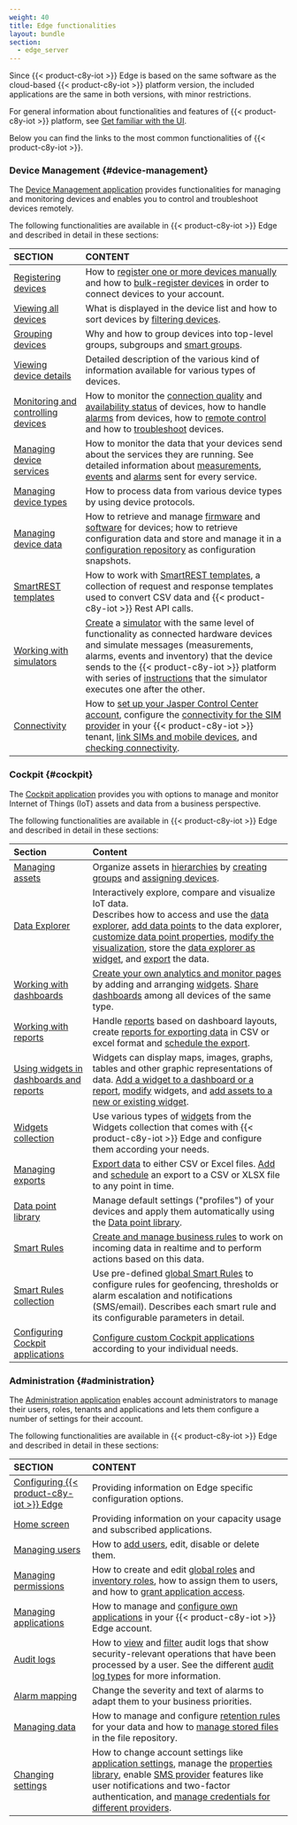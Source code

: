 ```yaml
---
weight: 40
title: Edge functionalities
layout: bundle
section:
  - edge_server
---
```


Since {{< product-c8y-iot >}} Edge is based on the same software as the cloud-based {{< product-c8y-iot >}} platform version, the included applications are the same in both versions, with minor restrictions.

For general information about functionalities and features of {{< product-c8y-iot >}} platform, see [Get familiar with the UI](/get-familiar-with-the-ui/ui-introduction/).

Below you can find the links to the most common functionalities of {{< product-c8y-iot >}}.

### Device Management {#device-management}

The [Device Management application](/device-management-application/home-dashboard/) provides functionalities for managing and monitoring devices and enables you to control and troubleshoot devices remotely.

The following functionalities are available in {{< product-c8y-iot >}} Edge and described in detail in these sections:

|SECTION|CONTENT|
|:---|:---|
|[Registering devices](/device-management-application/registering-devices/)|How to [register one or more devices manually](/device-management-application/registering-devices/#single-device-registration) and how to [bulk-register devices](/device-management-application/registering-devices/#bulk-device-registration) in order to connect devices to your account.
|[Viewing all devices](/device-management-application/viewing-all-devices/)|What is displayed in the device list and how to sort devices by [filtering devices](/device-management-application/viewing-all-devices/#to-filter-devices).
|[Grouping devices](/device-management-application/grouping-devices/)|Why and how to group devices into top-level groups, subgroups and [smart groups](/device-management-application/grouping-devices/#using-smart-groups).
|[Viewing device details](/device-management-application/viewing-device-details/)|Detailed description of the various kind of  information available for various types of  devices.
|[Monitoring and controlling devices](/device-management-application/monitoring-and-controlling-devices/)|How to monitor the [connection quality](/device-management-application/monitoring-and-controlling-devices/#connection-monitoring) and [availability status](/device-management-application/monitoring-and-controlling-devices/#availability) of devices, how to handle [alarms](/device-management-application/monitoring-and-controlling-devices/#working-with-alarms) from devices, how to [remote control](/device-management-application/monitoring-and-controlling-devices/#working-with-operations) and how to [troubleshoot](/device-management-application/monitoring-and-controlling-devices/#troubleshooting-devices) devices.
|[Managing device services](/device-management-application/monitoring-device-services/)|How to monitor the data that your devices send about the services they are running. See detailed information about [measurements](/device-management-application/monitoring-device-services/#measurements), [events](/device-management-application/monitoring-device-services/#events) and [alarms](/device-management-application/monitoring-device-services/#alarms) sent for every service.
|[Managing device types](/device-management-application/managing-device-types/)|How to process data from various device types by using device protocols.
|[Managing device data](/device-management-application/managing-device-data/)|How to retrieve and manage [firmware](/device-management-application/managing-device-data/#managing-firmware) and [software](/device-management-application/managing-device-data/#managing-software) for devices; how to retrieve configuration data and store and manage it in a [configuration repository](/device-management-application/managing-device-data/#managing-configurations) as configuration snapshots.
|[SmartREST templates](/device-management-application/smartrest-templates/)|How to work with [SmartREST  templates](/device-management-application/smartrest-templates/), a collection of request and response templates used to convert CSV data and {{< product-c8y-iot >}} Rest API calls.
|[Working with simulators](/device-management-application/working-with-simulators/)|[Create](/device-management-application/working-with-simulators/#to-create-a-simulator) a [simulator](/device-management-application/working-with-simulators/#about-simulators) with the same level of functionality as connected hardware devices and simulate messages (measurements, alarms, events and inventory) that the device sends to the {{< product-c8y-iot >}} platform with series of [instructions](/device-management-application/working-with-simulators/#instructions) that the simulator executes one after the other.
|[Connectivity](/device-management-application/connectivity/)|How to [set up your Jasper Control Center account](/device-management-application/connectivity/#setting-up-your-jasper-control-center-account), configure the [connectivity for the SIM provider](/device-management-application/connectivity/#configuring-the-connectivity-for-the-sim-provider) in your {{< product-c8y-iot >}} tenant, [link SIMs and mobile devices](/device-management-application/connectivity/#linking-sims-and-mobile-devices), and [checking connectivity](/device-management-application/connectivity/#checking-connectivity).

### Cockpit {#cockpit}

The [Cockpit application](/cockpit/cockpit-introduction/) provides you with options to manage and monitor  Internet of Things (IoT) assets and data from a business perspective.

The following functionalities are available in {{< product-c8y-iot >}} Edge and described in detail in these sections:

|Section|Content|
|:---|:---|
|[Managing assets](/cockpit/managing-assets/)|Organize assets in [hierarchies](/cockpit/managing-assets/#asset-hierarchy) by [creating groups](/cockpit/managing-assets/#to-add-a-group) and [assigning devices](/cockpit/managing-assets/#to-assign-devices-to-a-group).
|[Data Explorer](/cockpit/data-explorer/)|Interactively explore, compare and visualize IoT data. <br> Describes how to access and use the [data explorer](/cockpit/data-explorer/), [add data points](/cockpit/data-explorer/#to-add-a-data-point) to the data explorer, [customize data point properties](/cockpit/data-explorer/#to-customize-data-point-properties), [modify the visualization](/cockpit/data-explorer/#changing-visualization), store the [data explorer as widget](/cockpit/data-explorer/#creating-widgets), and [export](/cockpit/data-explorer/#to-export-measurement-data) the data.
|[Working with dashboards](/cockpit/working-with-dashboards/)|[Create your own analytics and monitor pages](/cockpit/working-with-dashboards/#to-create-a-dashboard) by adding and arranging [widgets](/cockpit/using-widgets/). [Share dashboards](/cockpit/working-with-dashboards/#to-share-a-dashboard) among all devices of the same type.
|[Working with reports](/cockpit/working-with-reports/)|Handle [reports](/cockpit/working-with-reports/) based on dashboard layouts, create [reports for exporting data](/cockpit/working-with-reports/#to-create-a-report) in CSV or excel format and [schedule the export](/cockpit/managing-exports/#to-schedule-an-export).
|[Using widgets in dashboards and reports](/cockpit/using-widgets/)|Widgets can display maps, images, graphs, tables and other graphic representations of data. [Add a widget to a dashboard or a report](/cockpit/using-widgets/#to-add-a-widget-to-a-dashboard-or-a-report), [modify](/cockpit/using-widgets/#modifying-widgets) widgets, and [add assets to a new or existing widget](/cockpit/using-widgets/#to-add-an-asset-to-a-new-or-existing-widget).
|[Widgets collection](/cockpit/widgets-collection/)|Use various types of [widgets](/cockpit/using-widgets/) from the Widgets collection that comes with {{< product-c8y-iot >}} Edge and configure them according your needs.
|[Managing exports](/cockpit/managing-exports/)|[Export data](/cockpit/managing-exports/#to-export-data) to either CSV or Excel files. [Add](/cockpit/managing-exports/#to-add-an-export) and [schedule](/cockpit/managing-exports/#to-schedule-an-export) an export to a CSV or XLSX file to any point in time.
|[Data point library](/cockpit/data-point-library/)|Manage default settings ("profiles") of your devices and apply them automatically using the [Data point library](/cockpit/data-point-library/).
|[Smart Rules](/cockpit/smart-rules/)|[Create and manage business rules](/cockpit/smart-rules/#to-create-a-smart-rule) to work on incoming data in realtime and to perform actions based on this data.
|[Smart Rules collection](/cockpit/smart-rules-collection/)|Use pre-defined [global Smart Rules](/cockpit/smart-rules-collection/) to configure rules for geofencing, thresholds or alarm escalation and notifications (SMS/email). Describes each smart rule and its configurable parameters in detail.
|[Configuring Cockpit applications](/cockpit/cockpit-configuration/)|[Configure custom Cockpit applications](/cockpit/cockpit-configuration/#to-configure-a-custom-cockpit-application) according to your individual needs.

### Administration {#administration}

The [Administration application](/standard-tenant/standard-tenant-introduction/) enables account administrators to manage their users, roles, tenants and applications and lets them configure a number of settings for their account.

The following functionalities are available in {{< product-c8y-iot >}} Edge and described in detail in these sections:

|SECTION|CONTENT|
|:---|:---|
|[Configuring {{< product-c8y-iot >}} Edge](/edge/edge-configuration/)|Providing information on Edge specific configuration options.
|[Home screen](/standard-tenant/home-screen/)|Providing information on your capacity usage and subscribed applications.
|[Managing users](/standard-tenant/managing-users/)|How to [add users](/standard-tenant/managing-users/#to-add-a-user), edit, disable or delete them.
|[Managing permissions](/standard-tenant/managing-permissions/)|How to create and edit [global roles](/standard-tenant/managing-permissions/#global-roles) and [inventory roles](/standard-tenant/managing-permissions/#inventory-roles), how to assign them to users, and how to [grant application access](/standard-tenant/managing-permissions/#application-access).
|[Managing applications](/standard-tenant/ecosystem/)|How to manage and [configure own applications](/standard-tenant/ecosystem/#managing-applications) in your {{< product-c8y-iot >}}  Edge account.
|[Audit logs](/standard-tenant/audit-logs/)|How to [view](/standard-tenant/audit-logs/#to-view-audit-logs) and [filter](/standard-tenant/audit-logs/#to-filter-logs) audit logs that show security-relevant operations that have been processed by a user. See the different [audit log types](/standard-tenant/audit-logs/#audit-log-types) for more information.
|[Alarm mapping](/standard-tenant/alarm-mapping/)|Change the severity and text of alarms to adapt them to your business priorities.
|[Managing data](/standard-tenant/managing-data/)|How to manage and configure [retention rules](/standard-tenant/managing-data/#retention-rules) for your data and how to [manage stored files](/standard-tenant/managing-data/#file-repository) in the file repository.
|[Changing settings](/standard-tenant/changing-settings/)|How to change account settings like [application settings](/standard-tenant/changing-settings/#application), manage the [properties library](/standard-tenant/changing-settings/#properties-library), enable [SMS provider](/standard-tenant/changing-settings/#sms-provider) features like user notifications and two-factor authentication, and [manage credentials for different providers](/standard-tenant/changing-settings/#connectivity).
